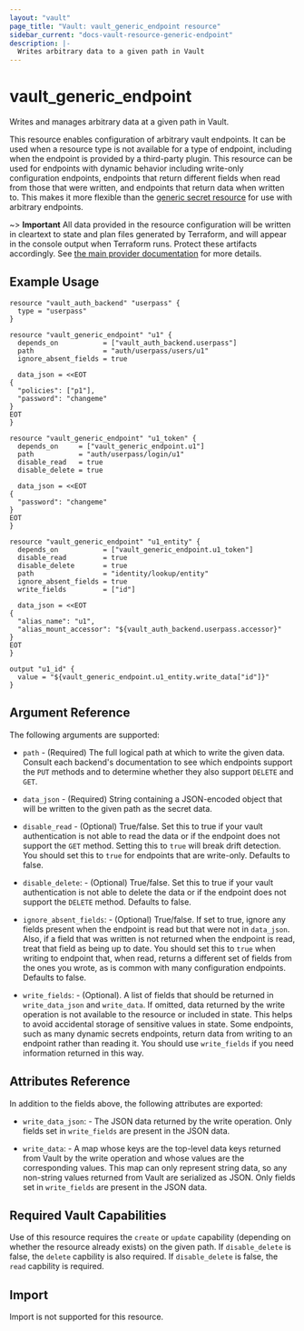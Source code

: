 ```yaml
---
layout: "vault"
page_title: "Vault: vault_generic_endpoint resource"
sidebar_current: "docs-vault-resource-generic-endpoint"
description: |-
  Writes arbitrary data to a given path in Vault
---
```


# vault\_generic\_endpoint

Writes and manages arbitrary data at a given path in Vault.

This resource enables configuration of arbitrary vault endpoints. It can
be used when a resource type is not available for a type of endpoint,
including when the endpoint is provided by a third-party plugin. This
resource can be used for endpoints with dynamic behavior including
write-only configuration endpoints, endpoints that return different
fields when read from those that were written, and endpoints that return
data when written to. This makes it more flexible than
the [generic secret resource](generic_secret.html) for use with
arbitrary endpoints.

~> **Important** All data provided in the resource configuration will be
written in cleartext to state and plan files generated by Terraform, and
will appear in the console output when Terraform runs. Protect these
artifacts accordingly. See
[the main provider documentation](../index.html)
for more details.

## Example Usage

```hcl
resource "vault_auth_backend" "userpass" {
  type = "userpass"
}

resource "vault_generic_endpoint" "u1" {
  depends_on           = ["vault_auth_backend.userpass"]
  path                 = "auth/userpass/users/u1"
  ignore_absent_fields = true

  data_json = <<EOT
{
  "policies": ["p1"],
  "password": "changeme"
}
EOT
}

resource "vault_generic_endpoint" "u1_token" {
  depends_on     = ["vault_generic_endpoint.u1"]
  path           = "auth/userpass/login/u1"
  disable_read   = true
  disable_delete = true

  data_json = <<EOT
{
  "password": "changeme"
}
EOT
}

resource "vault_generic_endpoint" "u1_entity" {
  depends_on           = ["vault_generic_endpoint.u1_token"]
  disable_read         = true
  disable_delete       = true
  path                 = "identity/lookup/entity"
  ignore_absent_fields = true
  write_fields         = ["id"]

  data_json = <<EOT
{
  "alias_name": "u1",
  "alias_mount_accessor": "${vault_auth_backend.userpass.accessor}"
}
EOT
}

output "u1_id" {
  value = "${vault_generic_endpoint.u1_entity.write_data["id"]}"
}
```

## Argument Reference

The following arguments are supported:

* `path` - (Required) The full logical path at which to write the given
  data. Consult each backend's documentation to see which endpoints
  support the `PUT` methods and to determine whether they also support
  `DELETE` and `GET`.

* `data_json` - (Required) String containing a JSON-encoded object that will be
  written to the given path as the secret data.

* `disable_read` - (Optional) True/false. Set this to true if your vault
  authentication is not able to read the data or if the endpoint does
  not support the `GET` method. Setting this to `true` will break drift
  detection. You should set this to `true` for endpoints that are
  write-only. Defaults to false.

* `disable_delete`: - (Optional) True/false. Set this to true if your
  vault authentication is not able to delete the data or if the endpoint
  does not support the `DELETE` method. Defaults to false.

* `ignore_absent_fields`: - (Optional) True/false. If set to true,
  ignore any fields present when the endpoint is read but that were not
  in `data_json`. Also, if a field that was written is not returned when
  the endpoint is read, treat that field as being up to date. You should
  set this to `true` when writing to endpoint that, when read, returns a
  different set of fields from the ones you wrote, as is common with
  many configuration endpoints. Defaults to false.

* `write_fields`: - (Optional). A list of fields that should be returned
  in `write_data_json` and `write_data`. If omitted, data returned by
  the write operation is not available to the resource or included in
  state. This helps to avoid accidental storage of sensitive values in
  state. Some endpoints, such as many dynamic secrets endpoints, return
  data from writing to an endpoint rather than reading it. You should
  use `write_fields` if you need information returned in this way.

## Attributes Reference

In addition to the fields above, the following attributes are exported:

* `write_data_json`: - The JSON data returned by the write operation.
  Only fields set in `write_fields` are present in the JSON data.

* `write_data`: - A map whose keys are the top-level data keys
  returned from Vault by the write operation and whose values are the
  corresponding values. This map can only represent string data, so
  any non-string values returned from Vault are serialized as JSON.
  Only fields set in `write_fields` are present in the JSON data.

## Required Vault Capabilities

Use of this resource requires the `create` or `update` capability
(depending on whether the resource already exists) on the given path. If
`disable_delete` is false, the `delete` capbility is also required. If
`disable_delete` is false, the `read` capbility is required.

## Import

Import is not supported for this resource.
